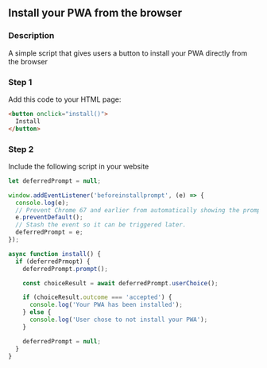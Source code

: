 <div id="headerDiv">

## Install your PWA from the browser

</div>

<div id="contentContainer">
<div id="leftSide">
  
### Description
A simple script that gives users a button to install your PWA directly from the browser


</div>

<div id="rightSide">

### Step 1

Add this code to your HTML page: 

<div class="codeBlockHeader">
  <copy-button codeurl="https://raw.githubusercontent.com/pwa-builder/pwabuilder-snippits/master/src/installButton/installButton.html">
  </copy-button>
</div>

<div class="codeBlock">
 
```html
<button onclick="install()">
  Install
</button>
```

</div>

 
### Step 2

Include the following script in your website

<div class="codeBlockHeader">
  
   <copy-button codeurl="https://raw.githubusercontent.com/pwa-builder/pwabuilder-snippits/master/src/installButton/installButton.js">
  </copy-button>
  
</div>

<div class="codeBlock">
  
```javascript
let deferredPrompt = null;

window.addEventListener('beforeinstallprompt', (e) => {
  console.log(e);
  // Prevent Chrome 67 and earlier from automatically showing the prompt
  e.preventDefault();
  // Stash the event so it can be triggered later.
  deferredPrompt = e;
});

async function install() {
  if (deferredPrmopt) {
    deferredPrompt.prompt();

    const choiceResult = await deferredPrompt.userChoice();

    if (choiceResult.outcome === 'accepted') {
      console.log('Your PWA has been installed');
    } else {
      console.log('User chose to not install your PWA');
    }

    deferredPrompt = null;
  }
}
```
</div>


</div>

